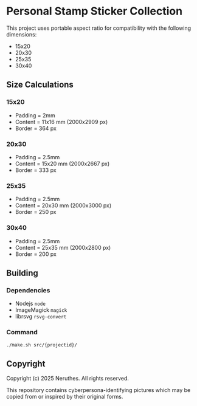 # Personal Stamp Sticker Collection

This project uses portable aspect ratio for compatibility with the following dimensions:

- 15x20
- 20x30
- 25x35
- 30x40


## Size Calculations

### 15x20

- Padding = 2mm
- Content = 11x16 mm (2000x2909 px)
- Border = 364 px

### 20x30

- Padding = 2.5mm
- Content = 15x20 mm (2000x2667 px)
- Border = 333 px

### 25x35

- Padding = 2.5mm
- Content = 20x30 mm (2000x3000 px)
- Border = 250 px

### 30x40

- Padding = 2.5mm
- Content = 25x35 mm (2000x2800 px)
- Border = 200 px


## Building

### Dependencies

- Nodejs `node`
- ImageMagick `magick`
- librsvg `rsvg-convert`

### Command

```sh
./make.sh src/{projectid}/
```


## Copyright

Copyright (c) 2025 Neruthes. All rights reserved.

This repository contains cyberpersona-identifying pictures which may be copied from or inspired by their original forms.


